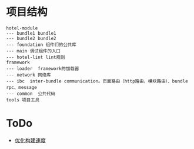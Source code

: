# 项目结构
```
hotel-module
--- bundle1 bundle1
--- bundle2 bundle2
--- foundation 组件们的公共库
--- main 调试组件的入口
--- hotel-lint lint规则
framework
--- loader  framework的加载器
--- network 网络库
--- ibc  inter-bundle communication。页面路由（http路由，模块路由）、bundle rpc、message
--- common  公共代码
tools 项目工具
```

# ToDo
- [优化构建速度](https://developer.android.com/studio/build/optimize-your-build?hl=zh-cn)